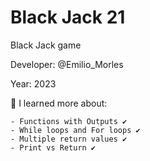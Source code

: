 # Black Jack 21

Black Jack game

Developer: @Emilio_Morles

Year: 2023

🔸 I learned more about:

    - Functions with Outputs ✔️
    - While loops and For loops ✔️
    - Multiple return values ✔️
    - Print vs Return ✔️
    
